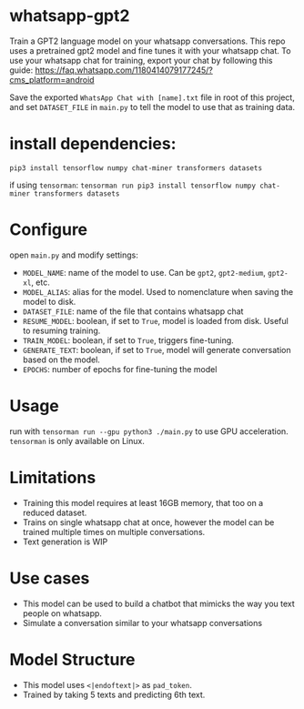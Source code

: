# whatsapp-gpt2

Train a GPT2 language model on your whatsapp conversations. This repo uses a pretrained gpt2 model and fine tunes it with your whatsapp chat. To use your whatsapp chat for training, export your chat by following this guide: https://faq.whatsapp.com/1180414079177245/?cms_platform=android

Save the exported `WhatsApp Chat with [name].txt` file in root of this project, and set `DATASET_FILE` in `main.py` to tell the model to use that as training data.

# install dependencies:

`pip3 install tensorflow numpy chat-miner transformers datasets`

if using `tensorman`:
`tensorman run pip3 install tensorflow numpy chat-miner transformers datasets`

# Configure

open `main.py` and modify settings:
- `MODEL_NAME`: name of the model to use. Can be `gpt2`, `gpt2-medium`, `gpt2-xl`, etc.
- `MODEL_ALIAS`: alias for the model. Used to nomenclature when saving the model to disk.
- `DATASET_FILE`: name of the file that contains whatsapp chat
- `RESUME_MODEL`: boolean, if set to `True`, model is loaded from disk. Useful to resuming training.
- `TRAIN_MODEL`: boolean, if set to `True`, triggers fine-tuning.
- `GENERATE_TEXT`: boolean, if set to `True`, model will generate conversation based on the model.
- `EPOCHS`: number of epochs for fine-tuning the model

# Usage

run with `tensorman run --gpu python3 ./main.py` to use GPU acceleration. `tensorman` is only available on Linux.

# Limitations

- Training this model requires at least 16GB memory, that too on a reduced dataset.
- Trains on single whatsapp chat at once, however the model can be trained multiple times on multiple conversations.
- Text generation is WIP

# Use cases

- This model can be used to build a chatbot that mimicks the way you text people on whatsapp.
- Simulate a conversation similar to your whatsapp conversations

# Model Structure

- This model uses `<|endoftext|>` as `pad_token`.
- Trained by taking 5 texts and predicting 6th text.